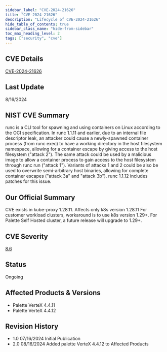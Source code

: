 ```yaml
---
sidebar_label: "CVE-2024-21626"
title: "CVE-2024-21626"
description: "Lifecycle of CVE-2024-21626"
hide_table_of_contents: true
sidebar_class_name: "hide-from-sidebar"
toc_max_heading_level: 2
tags: ["security", "cve"]
---
```


## CVE Details

[CVE-2024-21626](https://nvd.nist.gov/vuln/detail/CVE-2024-21626)

## Last Update

8/16/2024

## NIST CVE Summary

runc is a CLI tool for spawning and using containers on Linux according to the OCI specification. In runc 1.1.11 and
earlier, due to an internal file descriptor leak, an attacker could cause a newly-spawned container process (from runc
exec) to have a working directory in the host filesystem namespace, allowing for a container escape by giving access to
the host filesystem ("attack 2"). The same attack could be used by a malicious image to allow a container process to
gain access to the host filesystem through runc run ("attack 1"). Variants of attacks 1 and 2 could be also be used to
overwrite semi-arbitrary host binaries, allowing for complete container escapes ("attack 3a" and "attack 3b"). runc
1.1.12 includes patches for this issue.

## Our Official Summary

CVE exists in kube-proxy 1.28.11. Affects only k8s version 1.28.11 For customer workload clusters, workaround is to use
k8s version 1.29+. For Palette Self Hosted cluster, a future release will upgrade to 1.29+.

## CVE Severity

[8.6](https://nvd.nist.gov/vuln/detail/CVE-2024-21626)

## Status

Ongoing

## Affected Products & Versions

- Palette VerteX 4.4.11
- Palette VerteX 4.4.12

## Revision History

- 1.0 07/16/2024 Initial Publication
- 2.0 08/16/2024 Added palette VerteX 4.4.12 to Affected Products
